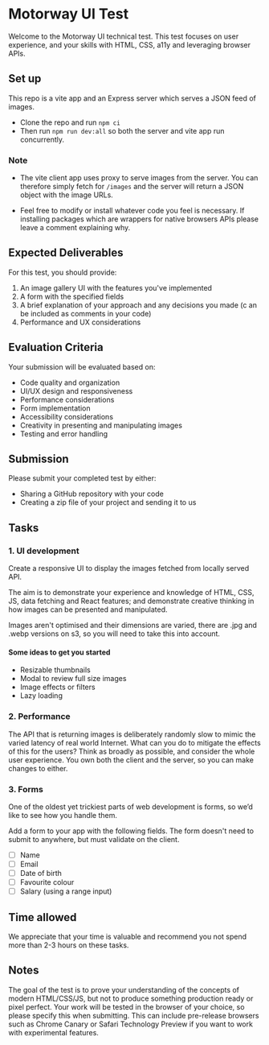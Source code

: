 # Motorway UI Test

Welcome to the Motorway UI technical test. This test focuses on user experience, and your skills with HTML, CSS, a11y and leveraging browser APIs.

## Set up

This repo is a vite app and an Express server which serves a JSON feed of images.

- Clone the repo and run `npm ci`
- Then run `npm run dev:all` so both the server and vite app run concurrently.

### Note

- The vite client app uses proxy to serve images from the server. You can therefore simply fetch for `/images` and the server will return a JSON object with the image URLs.

- Feel free to modify or install whatever code you feel is necessary. If installing packages which are wrappers for native browsers APIs please leave a comment explaining why.

## Expected Deliverables

For this test, you should provide:

1. An image gallery UI with the features you've implemented
1. A form with the specified fields
1. A brief explanation of your approach and any decisions you made (c
an be included as comments in your code)
1. Performance and UX considerations

## Evaluation Criteria

Your submission will be evaluated based on:

- Code quality and organization
- UI/UX design and responsiveness
- Performance considerations
- Form implementation
- Accessibility considerations
- Creativity in presenting and manipulating images
- Testing and error handling

## Submission

Please submit your completed test by either:

- Sharing a GitHub repository with your code
- Creating a zip file of your project and sending it to us

## Tasks

### 1. UI development

Create a responsive UI to display the images fetched from locally served API.

The aim is to demonstrate your experience and knowledge of HTML, CSS, JS, data fetching and React features; and demonstrate creative thinking in how images can be presented and manipulated.

Images aren't optimised and their dimensions are varied, there are .jpg and .webp versions on s3, so you will need to take this into account.

#### Some ideas to get you started

- Resizable thumbnails
- Modal to review full size images
- Image effects or filters
- Lazy loading

### 2. Performance

The API that is returning images is deliberately randomly slow to mimic the varied latency of real world Internet. What can you do to mitigate the effects of this for the users? Think as broadly as possible, and consider the whole user experience. You own both the client and the server, so you can make changes to either.

### 3. Forms

One of the oldest yet trickiest parts of web development is forms, so we’d like to see how you handle them.

Add a form to your app with the following fields. The form doesn't need to submit to anywhere, but must validate on the client.

- [ ] Name
- [ ] Email
- [ ] Date of birth
- [ ] Favourite colour
- [ ] Salary (using a range input)

## Time allowed

We appreciate that your time is valuable and recommend you not spend more than 2-3 hours on these tasks.

## Notes

The goal of the test is to prove your understanding of the concepts of modern HTML/CSS/JS, but not to produce something production ready or pixel perfect.
Your work will be tested in the browser of your choice, so please specify this when submitting. This can include pre-release browsers such as Chrome Canary or Safari Technology Preview if you want to work with experimental features.
